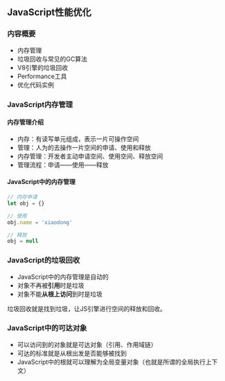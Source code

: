 ## JavaScript性能优化

### 内容概要

- 内存管理
- 垃圾回收与常见的GC算法
- V8引擎的垃圾回收
- Performance工具
- 优化代码实例

### JavaScript内存管理

#### 内存管理介绍

- 内存：有读写单元组成，表示一片可操作空间
- 管理：人为的去操作一片空间的申请、使用和释放
- 内存管理：开发者主动申请空间、使用空间、释放空间
- 管理流程：申请——使用——释放

#### JavaScript中的内存管理

```js
// 内存申请
let obj = {}

// 使用
obj.name = 'xiaodong'

// 释放
obj = null
```

### JavaScript的垃圾回收

- JavaScript中的内存管理是自动的
- 对象不再被**引用**时是垃圾
- 对象不能**从根上访问**到时是垃圾

垃圾回收就是找到垃圾，让JS引擎进行空间的释放和回收。

### JavaScript中的可达对象

- 可以访问到的对象就是可达对象（引用、作用域链）
- 可达的标准就是从根出发是否能够被找到
- JavaScript中的根就可以理解为全局变量对象（也就是所谓的全局执行上下文）


